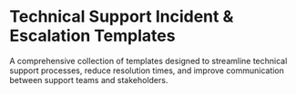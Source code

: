 # Technical Support Incident & Escalation Templates

A comprehensive collection of templates designed to streamline technical support processes, reduce resolution times, and improve communication between support teams and stakeholders.
